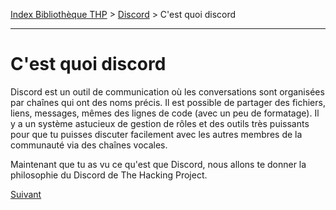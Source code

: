 [Index Bibliothèque THP](https://github.com/TheHackingProject/bibliotheque-THP) > [Discord](https://github.com/TheHackingProject/bibliotheque-THP/blob/master/sommaires/discord.md) > C'est quoi discord

___

# C'est quoi discord

Discord est un outil de communication où les conversations sont organisées par chaînes qui ont des noms précis. Il est possible de partager des fichiers, liens, messages, mêmes des lignes de code (avec un peu de formatage).
Il y a un système astucieux de gestion de rôles et des outils très puissants pour que tu puisses discuter facilement avec les autres membres de la communauté via des chaînes vocales.

Maintenant que tu as vu ce qu'est que Discord, nous allons te donner la philosophie du Discord de The Hacking Project.


[Suivant](https://github.com/TheHackingProject/bibliotheque-THP/blob/master/tuto_discord/philosophie_de_discord_a_thp.md)